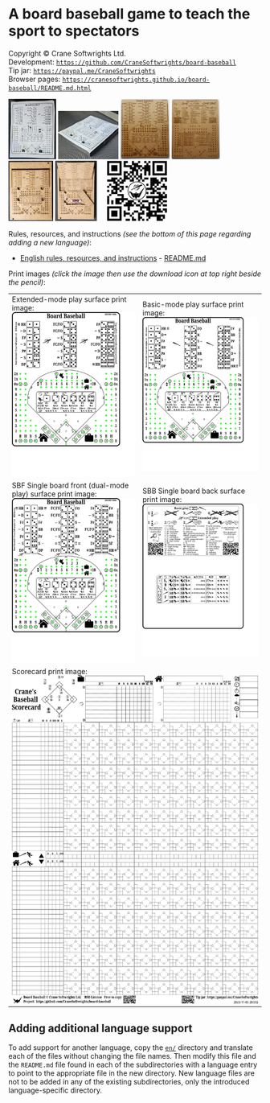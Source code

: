 # A board baseball game to teach the sport to spectators

Copyright © Crane Softwrights Ltd.  
Development: [`https://github.com/CraneSoftwrights/board-baseball`](https://github.com/CraneSoftwrights/board-baseball)  
Tip jar: [`https://paypal.me/CraneSoftwrights`](https://paypal.me/CraneSoftwrights)   
Browser pages: [`https://cranesoftwrights.github.io/board-baseball/README.md.html`](https://cranesoftwrights.github.io/board-baseball/README.md.html)  

<a href="shared/paper-front.jpg"><img alt="" src="shared/paper-front.jpg" style="height:120px"/></a> <a href="shared/paper-side.jpg"><img alt="" src="shared/paper-side.jpg" style="width:120px"/></a> <a href="shared/sbf.jpg"><img alt="" src="shared/sbf.jpg" style="height:120px"/></a> <a href="shared/sbb.jpg"><img alt="" src="shared/sbb.jpg" style="height:120px"/></a> <a href="shared/box1.jpg"><img alt="" src="shared/box1.jpg" style="height:120px"/></a> <a href="shared/box2.jpg"><img alt="" src="shared/box2.jpg" style="height:120px"/></a>     <img alt="" src="shared/QR-bitly-cranebb-logo.png" style="height:120px"/>


Rules, resources, and instructions *(see the bottom of this page regarding adding a new language)*:

- [English rules, resources, and instructions](en/README.md#readme) - [README.md](en/README.md)

Print images *(click the image then use the download icon at top right beside the pencil)*:

<table width="100%">
<tr>
<td>Extended-mode play surface print image:<br/><img alt="Extended board" src="shared/extended-board-baseball-crane.png" style="max-width:250"/></td>
<td>Basic-mode play surface print image:<br/><img alt="Basic board" src="shared/basic-board-baseball-crane.png" style="max-width:250"/></td>
</tr>
<tr>
<td>SBF Single board front (dual-mode play) surface print image:<br/><img alt="Single board front" src="shared/combo-board-baseball-crane.png" style="max-width:250"/></td>  
<td>SBB Single board back surface print image:<br/><img alt="Single board back" src="shared/back-board-baseball-crane.png" style="max-width:250"/></td>
</tr>
<td colspan="2">Scorecard print image:<br/><img alt="Scorecard" src="shared/scorecard-board-baseball-crane.png" style="max-width:600"/></td>
</tr>
</table>

## Adding additional language support

To add support for another language, copy the [`en/`](en/) directory and translate each of the files without changing the file names. Then modify this file and the `README.md` file found in each of the subdirectories with a language entry to point to the appropriate file in the new directory. New language files are not to be added in any of the existing subdirectories, only the introduced language-specific directory.
